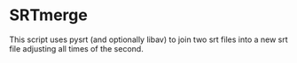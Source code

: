 SRTmerge
========

This script uses pysrt (and optionally libav) to join two srt files into a new srt file adjusting all times of the second.
